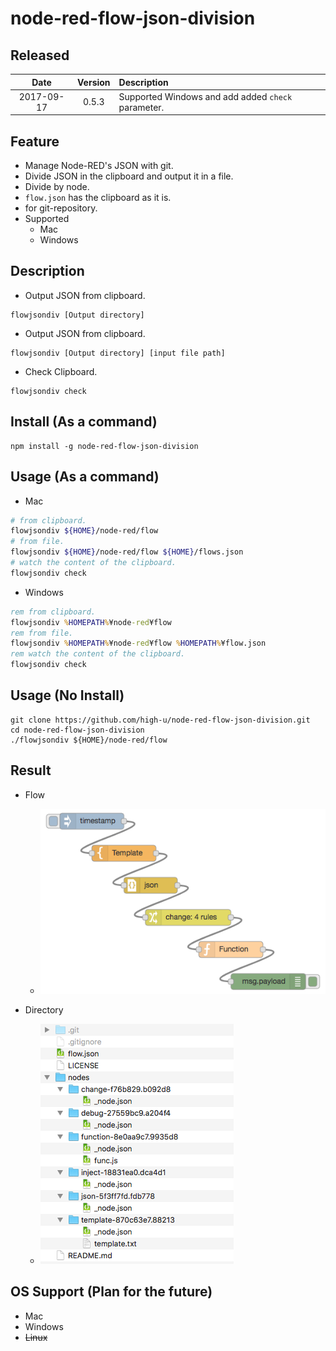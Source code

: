 # node-red-flow-json-division

## Released

|Date|Version|Description|
|:--:|:-----:|:----------|
|2017-09-17|0.5.3|Supported Windows and add added `check` parameter.|

## Feature

* Manage Node-RED's JSON with git.
* Divide JSON in the clipboard and output it in a file.
* Divide by node.
* `flow.json` has the clipboard as it is.
* for git-repository.
* Supported
  * Mac
  * Windows

## Description

* Output JSON from clipboard.

```
flowjsondiv [Output directory]
```

* Output JSON from clipboard.

```
flowjsondiv [Output directory] [input file path]
```

* Check Clipboard.

```
flowjsondiv check
```

## Install (As a command)

```
npm install -g node-red-flow-json-division
```

## Usage (As a command)

* Mac

```bash
# from clipboard.
flowjsondiv ${HOME}/node-red/flow
# from file.
flowjsondiv ${HOME}/node-red/flow ${HOME}/flows.json
# watch the content of the clipboard.
flowjsondiv check
```

* Windows

```bat
rem from clipboard.
flowjsondiv %HOMEPATH%¥node-red¥flow
rem from file.
flowjsondiv %HOMEPATH%¥node-red¥flow %HOMEPATH%¥flow.json
rem watch the content of the clipboard.
flowjsondiv check
```

## Usage (No Install)

```
git clone https://github.com/high-u/node-red-flow-json-division.git
cd node-red-flow-json-division
./flowjsondiv ${HOME}/node-red/flow
```

## Result

- Flow
  - ![flow](./screenshots/flow.png)

- Directory
  - ![directory](./screenshots/result.png)

## OS Support (Plan for the future)

* Mac
* Windows
* ~~Linux~~

